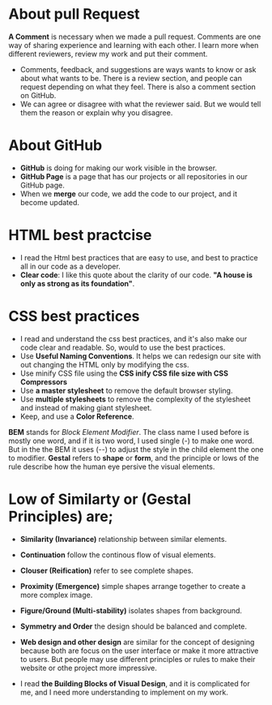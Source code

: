 # About pull Request
**A Comment** is necessary when we made a pull request. Comments are one way of sharing experience and learning with each other. I learn more when different reviewers, review my work and put their comment. 
- Comments, feedback, and suggestions are ways wants to know or ask about what wants to be. There is a review section, and people can request depending on what they feel. There is also a comment section on GitHub. 
- We can agree or disagree with what the reviewer said. But we would tell them the reason or explain why you disagree.

# About GitHub
- **GitHub** is doing for making our work visible in the browser.
- **GitHub Page** is a page that has our projects or all repositories in our GitHub page.
-  When we **merge** our code, we add the code to our project, and it become updated. 

# HTML best practcise
- I read the Html best practices that are easy to use, and best to practice all in our code as a developer.
- **Clear code**: I like this quote about the clarity of our code.  **"A house is only as strong as its foundation"**.

# CSS best practices
- I read and understand the css best practices, and it's also make our code clear and readable. So, would to use the best practices.
- Use **Useful Naming Conventions**. It helps we can redesign our site with out changing the HTML only by modifying the css.
- Use minify CSS file using the **CSS inify CSS file size with CSS Compressors**
- Use **a master stylesheet** to remove the default browser styling.
- Use **multiple stylesheets** to remove the complexity of the stylesheet and instead of making giant stylesheet.
- Keep, and use a **Color Reference**.

**BEM** stands for *Block Element Modifier*. The class name I used before is mostly one word, and if it is two word, I used single (-) to make one word. But in the the BEM it uses (--) to adjust the style in the child element the one to modifier.
**Gestal** refers to **shape** or **form**, and the principle or lows of the rule describe how the  human eye persive the visual elements.
# Low of Similarty or (Gestal Principles) are;
   - **Similarity (Invariance)** relationship between similar elements.
   - **Continuation** follow the continous flow of visual elements.
   - **Clouser (Reification)** refer to see complete shapes.
   - **Proximity (Emergence)** simple shapes arrange together to create a more complex image.
   - **Figure/Ground (Multi-stability)** isolates shapes from background.
   - **Symmetry and Order** the design should be balanced and complete.
   
- **Web design and other design** are similar for the concept of designing because both are focus on the user interface or make it more attractive to users. But people may use different principles or rules to make their website or othe project more impressive.

- I read **the Building Blocks of Visual Design**, and it is complicated for me, and I need more understanding to implement on my work. 
